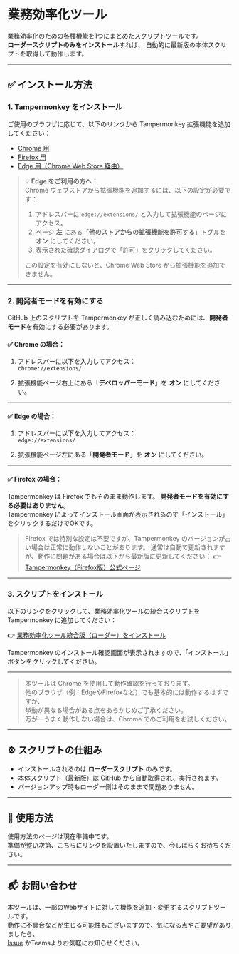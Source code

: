 # 業務効率化ツール

業務効率化のための各種機能を1つにまとめたスクリプトツールです。  
**ローダースクリプトのみをインストール**すれば、
自動的に最新版の本体スクリプトを取得して動作します。

---

## ✅ インストール方法

### 1. Tampermonkey をインストール

ご使用のブラウザに応じて、以下のリンクから Tampermonkey 拡張機能を追加してください：

- [Chrome 用](https://chrome.google.com/webstore/detail/dhdgffkkebhmkfjojejmpbldmpobfkfo)  
- [Firefox 用](https://addons.mozilla.org/ja/firefox/addon/tampermonkey/)  
- [Edge 用（Chrome Web Store 経由）](https://chrome.google.com/webstore/detail/dhdgffkkebhmkfjojejmpbldmpobfkfo)

> 💡 **Edge をご利用の方へ：**  
> Chrome ウェブストアから拡張機能を追加するには、以下の設定が必要です：  
>  
> 1. アドレスバーに `edge://extensions/` と入力して拡張機能のページにアクセス。  
> 2. ページ **左** にある「**他のストアからの拡張機能を許可する**」トグルを **オン** にしてください。  
> 3. 表示された確認ダイアログで「許可」をクリックしてください。  
>  
> この設定を有効にしないと、Chrome Web Store から拡張機能を追加できません。

---

### 2. 開発者モードを有効にする

GitHub 上のスクリプトを Tampermonkey が正しく読み込むためには、**開発者モード**を有効にする必要があります。

#### ✅ Chrome の場合：

1. アドレスバーに以下を入力してアクセス：  
   `chrome://extensions/`

2. 拡張機能ページ右上にある「**デベロッパーモード**」を **オン** にしてください。

---

#### ✅ Edge の場合：

1. アドレスバーに以下を入力してアクセス：  
   `edge://extensions/`

2. 拡張機能ページ左にある「**開発者モード**」を **オン** にしてください。

---

#### ✅ Firefox の場合：

Tampermonkey は Firefox でもそのまま動作します。
**開発者モードを有効にする必要はありません**。  
Tampermonkey によってインストール画面が表示されるので「インストール」をクリックするだけでOKです。

> Firefox では特別な設定は不要ですが、Tampermonkey のバージョンが古い場合は正常に動作しないことがあります。
> 通常は自動で更新されますが、動作に問題がある場合は以下から最新版に更新してください：
> 👉 [Tampermonkey（Firefox版）公式ページ](https://addons.mozilla.org/ja/firefox/addon/tampermonkey/)

---

### 3. スクリプトをインストール

以下のリンクをクリックして、業務効率化ツールの統合スクリプトを Tampermonkey に追加してください：

👉 [業務効率化ツール統合版（ローダー）をインストール](https://raw.githubusercontent.com/NEL227/work-toolkit/main/script/業務効率化ツールローダー.user.js)

Tampermonkey のインストール確認画面が表示されますので、「インストール」ボタンをクリックしてください。

---

> 本ツールは Chrome を使用して動作確認を行っております。<br>
> 他のブラウザ（例：EdgeやFirefoxなど）でも基本的には動作するはずですが、<br>
> 挙動が異なる場合がある点をあらかじめご了承ください。<br>
> 万が一うまく動作しない場合は、Chrome でのご利用をお試しください。

---

## ⚙️ スクリプトの仕組み

- インストールされるのは **ローダースクリプト** のみです。  
- 本体スクリプト（最新版）は GitHub から自動取得され、実行されます。  
- バージョンアップ時もローダー側はそのままで問題ありません。

---

## 📖 使用方法

使用方法のページは現在準備中です。  
準備が整い次第、こちらにリンクを設置いたしますので、今しばらくお待ちください。

---

## 📬 お問い合わせ

本ツールは、一部のWebサイトに対して機能を追加・変更するスクリプトツールです。  
動作に不具合などが生じる可能性もございますので、気になる点やご要望がありましたら、  
[Issue](https://github.com/NEL227/work-toolkit/issues) かTeamsよりお気軽にお知らせください。
